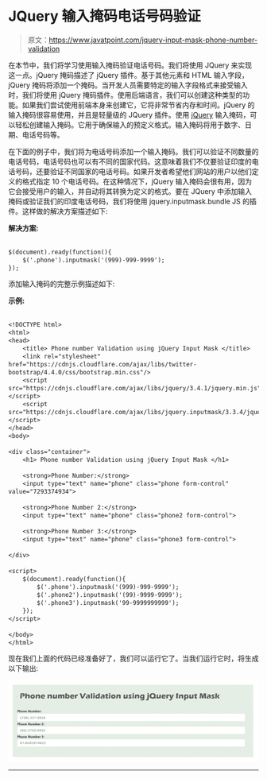 # JQuery 输入掩码电话号码验证

> 原文：<https://www.javatpoint.com/jquery-input-mask-phone-number-validation>

在本节中，我们将学习使用输入掩码验证电话号码。我们将使用 JQuery 来实现这一点。jQuery 掩码描述了 jQuery 插件。基于其他元素和 HTML 输入字段，jQuery 掩码将添加一个掩码。当开发人员需要特定的输入字段格式来接受输入时，我们将使用 jQuery 掩码插件。使用后端语言，我们可以创建这种类型的功能。如果我们尝试使用前端本身来创建它，它将非常节省内存和时间。jQuery 的输入掩码很容易使用，并且是轻量级的 JQuery 插件。使用 [jQuery](https://www.javatpoint.com/jquery-tutorial) 输入掩码，可以轻松创建输入掩码。它用于确保输入的预定义格式。输入掩码将用于数字、日期、电话号码等。

在下面的例子中，我们将为电话号码添加一个输入掩码。我们可以验证不同数量的电话号码，电话号码也可以有不同的国家代码。这意味着我们不仅要验证印度的电话号码，还要验证不同国家的电话号码。如果开发者希望他们网站的用户以他们定义的格式指定 10 个电话号码。在这种情况下，jQuery 输入掩码会很有用，因为它会接受用户的输入，并自动将其转换为定义的格式。要在 JQuery 中添加输入掩码或验证我们的印度电话号码，我们将使用 jquery.inputmask.bundle JS 的插件。这样做的解决方案描述如下:

**解决方案:**

```

$(document).ready(function(){
    $('.phone').inputmask('(999)-999-9999');
});

```

添加输入掩码的完整示例描述如下:

**示例:**

```

<!DOCTYPE html>
<html>
<head>
    <title> Phone number Validation using jQuery Input Mask </title>
    <link rel="stylesheet" href="https://cdnjs.cloudflare.com/ajax/libs/twitter-bootstrap/4.4.0/css/bootstrap.min.css"/>
    <script src="https://cdnjs.cloudflare.com/ajax/libs/jquery/3.4.1/jquery.min.js"></script>
    <script src="https://cdnjs.cloudflare.com/ajax/libs/jquery.inputmask/3.3.4/jquery.inputmask.bundle.min.js"></script>
</head>
<body>

<div class="container">
    <h1> Phone number Validation using jQuery Input Mask </h1>

    <strong>Phone Number:</strong>  
    <input type="text" name="phone" class="phone form-control" value="7293374934">

    <strong>Phone Number 2:</strong>  
    <input type="text" name="phone" class="phone2 form-control">

    <strong>Phone Number 3:</strong>  
    <input type="text" name="phone" class="phone3 form-control">

</div>

<script>
    $(document).ready(function(){
        $('.phone').inputmask('(999)-999-9999');
        $('.phone2').inputmask('(99)-9999-9999');
        $('.phone3').inputmask('99-9999999999');
    });
</script>

</body>
</html>

```

现在我们上面的代码已经准备好了，我们可以运行它了。当我们运行它时，将生成以下输出:

![JQuery Input Mask Phone Number Validation](img/5b961db748a66f42b5ed17209b94e3ce.png)

* * *